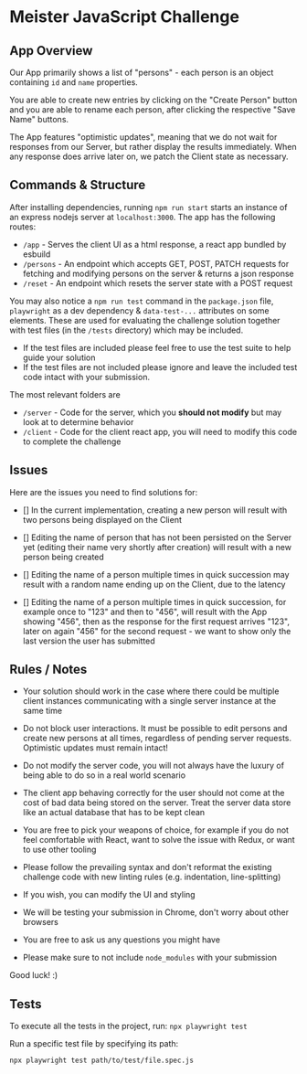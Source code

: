 # Meister JavaScript Challenge

## App Overview

Our App primarily shows a list of "persons" - each person is an object containing `id` and `name` properties.

You are able to create new entries by clicking on the "Create Person" button and you are able to rename each person, after clicking the respective "Save Name" buttons.

The App features "optimistic updates", meaning that we do not wait for responses from our Server, but rather display the results immediately. When any response does arrive later on, we patch the Client state as necessary.

## Commands & Structure

After installing dependencies, running `npm run start` starts an instance of an express nodejs server at `localhost:3000`. The app has the following routes:
- `/app` - Serves the client UI as a html response, a react app bundled by esbuild
- `/persons` - An endpoint which accepts GET, POST, PATCH requests for fetching and modifying persons on the server & returns a json response
- `/reset` - An endpoint which resets the server state with a POST request

You may also notice a `npm run test` command in the `package.json` file, `playwright` as a dev dependency & `data-test-...` attributes on some elements. These are used for evaluating the challenge solution together with test files (in the `/tests` directory) which may be included.
- If the test files are included please feel free to use the test suite to help guide your solution
- If the test files are not included please ignore and leave the included test code intact with your submission.

The most relevant folders are
- `/server` - Code for the server, which you **should not modify** but may look at to determine behavior
- `/client` - Code for the client react app, you will need to modify this code to complete the challenge

## Issues

Here are the issues you need to find solutions for:

- [] In the current implementation, creating a new person will result with two persons being displayed on the Client

- [] Editing the name of person that has not been persisted on the Server yet (editing their name very shortly after creation) will result with a new person being created

- [] Editing the name of a person multiple times in quick succession may result with a random name ending up on the Client, due to the latency

- [] Editing the name of a person multiple times in quick succession, for example once to "123" and then to "456", will result with the App showing "456", then as the response for the first request arrives "123", later on again "456" for the second request - we want to show only the last version the user has submitted

## Rules / Notes

- Your solution should work in the case where there could be multiple client instances communicating with a single server instance at the same time

- Do not block user interactions. It must be possible to edit persons and create new persons at all times, regardless of pending server requests. Optimistic updates must remain intact!

- Do not modify the server code, you will not always have the luxury of being able to do so in a real world scenario

- The client app behaving correctly for the user should not come at the cost of bad data being stored on the server. Treat the server data store like an actual database that has to be kept clean

- You are free to pick your weapons of choice, for example if you do not feel comfortable with React, want to solve the issue with Redux, or want to use other tooling

- Please follow the prevailing syntax and don't reformat the existing challenge code with new linting rules (e.g. indentation, line-splitting)

- If you wish, you can modify the UI and styling

- We will be testing your submission in Chrome, don't worry about other browsers

- You are free to ask us any questions you might have

- Please make sure to not include `node_modules` with your submission

Good luck! :)


## Tests
To execute all the tests in the project, run:
`` npx playwright test ``

Run a specific test file by specifying its path:

`` npx playwright test path/to/test/file.spec.js ``
